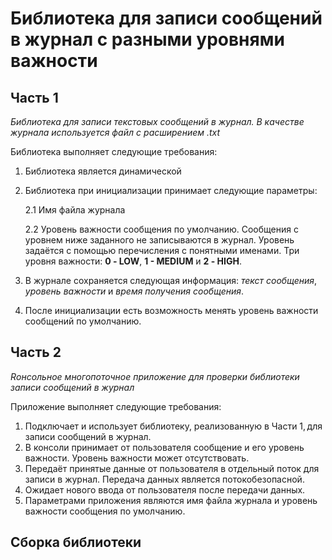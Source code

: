# Библиотека для записи сообщений в журнал с разными уровнями важности

## Часть 1

_Библиотека для записи текстовых сообщений в журнал. В качестве журнала используется файл с расширением .txt_

Библиотека выполняет следующие требования:

1. Библиотека является динамической
2. Библиотека при инициализации принимает следующие параметры:
   
   2.1 Имя файла журнала
   
   2.2 Уровень важности сообщения по умолчанию. Сообщения с уровнем ниже заданного не записываются в журнал. Уровень задаётся с помощью перечисления с понятными именами. Три уровня важности: __0 - LOW__, __1 - MEDIUM__ и __2 - HIGH__.
3. В журнале сохраняется следующая информация: _текст сообщения_, _уровень важности_ и _время получения сообщения_.
4. После инициализации есть возможность менять уровень важности сообщений по умолчанию.

## Часть 2

_Rонсольное многопоточное приложение для проверки библиотеки записи сообщений в журнал_

Приложение выполняет следующие требования:

1. Подключает и использует библиотеку, реализованную в Части 1, для записи сообщений в журнал.
2. В консоли принимает от пользователя сообщение и его уровень важности. Уровень важности может отсутствовать.
3. Передаёт принятые данные от пользователя в отдельный поток для записи в журнал. Передача данных является потокобезопасной.
4. Ожидает нового ввода от пользователя после передачи данных.
5. Параметрами приложения являются имя файла журнала и уровень важности сообщения по умолчанию.

## Сборка библиотеки
